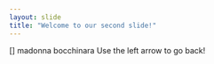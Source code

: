 ```yaml
---
layout: slide
title: "Welcome to our second slide!"
---
```

[] madonna bocchinara
Use the left arrow to go back!
